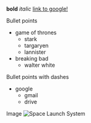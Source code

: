 **bold**
*italic*
[link to google!](http://google.com)

Bullet points
* game of thrones
  * stark
  * targaryen
  * lannister
* breaking bad
  * walter white

Bullet points with dashes
- google
  - gmail
  - drive

Image
![Space Launch System](https://octodex.github.com/images/yaktocat.png)